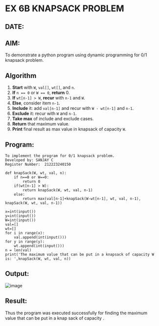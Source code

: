 # EX 6B KNAPSACK PROBLEM
## DATE:
## AIM:
To demonstrate a python program using dynamic programming for 0/1 knapsack problem.


## Algorithm


1. **Start** with `W`, `val[]`, `wt[]`, and `n`.
2. **If** `n == 0` or `W == 0`, **return** 0.
3. **If** `wt[n-1] > W`, **recur** with `n-1` and `W`.
4. **Else**, consider item `n-1`.
5. **Include** it: add `val[n-1]` and recur with `W - wt[n-1]` and `n-1`.
6. **Exclude** it: recur with `W` and `n-1`.
7. **Take max** of include and exclude cases.
8. **Return** that maximum value.
9. **Print** final result as max value in knapsack of capacity `W`.


## Program:
```
To implement the program for 0/1 knapsack problem.
Developed by: SANJAY C
Register Number:  212223240150
```
```PY
def knapSack(W, wt, val, n):
    if n==0 or W==0:
        return 0
    if(wt[n-1] > W):
        return knapSack(W, wt, val, n-1)
    else:
        return max(val[n-1]+knapSack(W-wt[n-1], wt, val, n-1), knapSack(W, wt, val, n-1))

x=int(input())
y=int(input())
W=int(input())
val=[]
wt=[]
for i in range(x):
    val.append(int(input()))
for y in range(y):
    wt.append(int(input()))
n = len(val)
print('The maximum value that can be put in a knapsack of capacity W is: ',knapSack(W, wt, val, n))
```
## Output:

![image](https://github.com/user-attachments/assets/7aad55a7-a73f-4abe-8a16-339a1a4120bf)


## Result:
Thus the program was executed successfully for finding the maximum value that can be put in a knap sack of capacity .
